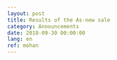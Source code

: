 ```yaml
---
layout: post
title: Results of the As-new sale
category: Announcements
date: 2018-09-30 00:00:00
lang: en
ref: mohan
---
```

